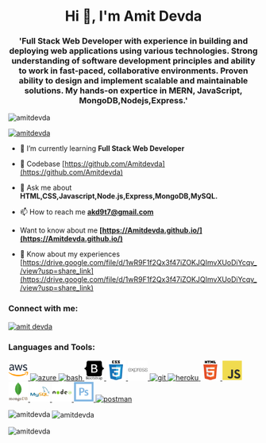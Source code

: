 <!-- ### Hi there 👋 -->

<!--
**Amitdevda/Amitdevda** is a ✨ _special_ ✨ repository because its `README.md` (this file) appears on your GitHub profile.

Here are some ideas to get you started:

- 🔭 I’m currently working on ...
- 🌱 I’m currently learning ...
- 👯 I’m looking to collaborate on ...
- 🤔 I’m looking for help with ...
- 💬 Ask me about ...
- 📫 How to reach me: ...
- 😄 Pronouns: ...
- ⚡ Fun fact: ...
-->

<h1 align="center">Hi 👋, I'm Amit Devda</h1>
<h3 align="center">'Full Stack Web Developer with experience in building and
                        deploying web applications using various technologies. Strong
                        understanding of software development principles and ability to
                        work in fast-paced, collaborative environments. Proven ability to
                        design and implement scalable and maintainable solutions.
                        My hands-on expertice in MERN, JavaScript, MongoDB,Nodejs,Express.'</h3>

<p align="left"> <img src="https://komarev.com/ghpvc/?username=amitdevda&label=Profile%20views&color=0e75b6&style=flat" alt="amitdevda" /> </p>

<p align="left"> <a href="https://github.com/ryo-ma/github-profile-trophy"><img src="https://github-profile-trophy.vercel.app/?username=amitdevda" alt="amitdevda" /></a> </p>

- 🌱 I’m currently learning **Full Stack Web Developer**

- 📝 Codebase [https://github.com/Amitdevda](https://github.com/Amitdevda)

- 💬 Ask me about **HTML,CSS,Javascript,Node.js,Express,MongoDB,MySQL.**

- 📫 How to reach me **akd9t7@gmail.com**

- Want to know about me **[https://Amitdevda.github.io/](https://Amitdevda.github.io/)**

- 📄 Know about my experiences [https://drive.google.com/file/d/1wR9F1f2Qx3f47iZOKJQImvXUoDiYcqv_/view?usp=share_link](https://drive.google.com/file/d/1wR9F1f2Qx3f47iZOKJQImvXUoDiYcqv_/view?usp=share_link)

<h3 align="left">Connect with me:</h3>
<p align="left">
<a href="[https://linkedin.com/in/amit devda](https://www.linkedin.com/in/amit-devda-0aa6b71b5/)" target="blank"><img align="center" src="https://raw.githubusercontent.com/rahuldkjain/github-profile-readme-generator/master/src/images/icons/Social/linked-in-alt.svg" alt="amit devda" height="30" width="40" /></a>
</p>

<h3 align="left">Languages and Tools:</h3>
<p align="left"> <a href="https://aws.amazon.com" target="_blank" rel="noreferrer"> <img src="https://raw.githubusercontent.com/devicons/devicon/master/icons/amazonwebservices/amazonwebservices-original-wordmark.svg" alt="aws" width="40" height="40"/> </a> <a href="https://azure.microsoft.com/en-in/" target="_blank" rel="noreferrer"> <img src="https://www.vectorlogo.zone/logos/microsoft_azure/microsoft_azure-icon.svg" alt="azure" width="40" height="40"/> </a> <a href="https://www.gnu.org/software/bash/" target="_blank" rel="noreferrer"> <img src="https://www.vectorlogo.zone/logos/gnu_bash/gnu_bash-icon.svg" alt="bash" width="40" height="40"/> </a> <a href="https://getbootstrap.com" target="_blank" rel="noreferrer"> <img src="https://raw.githubusercontent.com/devicons/devicon/master/icons/bootstrap/bootstrap-plain-wordmark.svg" alt="bootstrap" width="40" height="40"/> </a> <a href="https://www.w3schools.com/css/" target="_blank" rel="noreferrer"> <img src="https://raw.githubusercontent.com/devicons/devicon/master/icons/css3/css3-original-wordmark.svg" alt="css3" width="40" height="40"/> </a> <a href="https://expressjs.com" target="_blank" rel="noreferrer"> <img src="https://raw.githubusercontent.com/devicons/devicon/master/icons/express/express-original-wordmark.svg" alt="express" width="40" height="40"/> </a> <a href="https://git-scm.com/" target="_blank" rel="noreferrer"> <img src="https://www.vectorlogo.zone/logos/git-scm/git-scm-icon.svg" alt="git" width="40" height="40"/> </a> <a href="https://heroku.com" target="_blank" rel="noreferrer"> <img src="https://www.vectorlogo.zone/logos/heroku/heroku-icon.svg" alt="heroku" width="40" height="40"/> </a> <a href="https://www.w3.org/html/" target="_blank" rel="noreferrer"> <img src="https://raw.githubusercontent.com/devicons/devicon/master/icons/html5/html5-original-wordmark.svg" alt="html5" width="40" height="40"/> </a> <a href="https://developer.mozilla.org/en-US/docs/Web/JavaScript" target="_blank" rel="noreferrer"> <img src="https://raw.githubusercontent.com/devicons/devicon/master/icons/javascript/javascript-original.svg" alt="javascript" width="40" height="40"/> </a> <a href="https://www.mongodb.com/" target="_blank" rel="noreferrer"> <img src="https://raw.githubusercontent.com/devicons/devicon/master/icons/mongodb/mongodb-original-wordmark.svg" alt="mongodb" width="40" height="40"/> </a> <a href="https://www.mysql.com/" target="_blank" rel="noreferrer"> <img src="https://raw.githubusercontent.com/devicons/devicon/master/icons/mysql/mysql-original-wordmark.svg" alt="mysql" width="40" height="40"/> </a> <a href="https://nodejs.org" target="_blank" rel="noreferrer"> <img src="https://raw.githubusercontent.com/devicons/devicon/master/icons/nodejs/nodejs-original-wordmark.svg" alt="nodejs" width="40" height="40"/> </a> <a href="https://www.photoshop.com/en" target="_blank" rel="noreferrer"> <img src="https://raw.githubusercontent.com/devicons/devicon/master/icons/photoshop/photoshop-line.svg" alt="photoshop" width="40" height="40"/> </a> <a href="https://postman.com" target="_blank" rel="noreferrer"> <img src="https://www.vectorlogo.zone/logos/getpostman/getpostman-icon.svg" alt="postman" width="40" height="40"/> </a> </p>

<p><img align="left" src="https://github-readme-stats.vercel.app/api/top-langs?username=amitdevda&show_icons=true&locale=en&layout=compact" alt="amitdevda" /></p>

<p>&nbsp;<img align="center" src="https://github-readme-stats.vercel.app/api?username=amitdevda&show_icons=true&locale=en" alt="amitdevda" /></p>

<p><img align="center" src="https://github-readme-streak-stats.herokuapp.com/?user=amitdevda&" alt="amitdevda" /></p>

